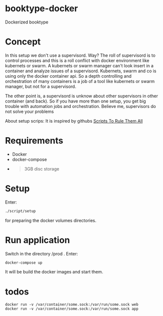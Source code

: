 # booktype-docker #
Dockerized booktype

# Concept #

In this setup we don't use a supervisord. Way? The roll of supervisord is to
control processes and this is a roll conflict with docker environment like
kubernets or swarm. A kubernets or swarm manager can't look insert in a
container and analyze issues of a supervisord. Kubernets, swarm and co is using
only the docker container api. So a depth controlling and orchestration of
many containers is a job of a tool like kubernets or swarm manager, but not
for a supervisord.

The other point is, a supervisord is unknow about other supervisors in other
container (and back). So if you have more than one setup, you get big trouble
with automation jobs and orchestration. Believe me, supervisors do not solve
your problems

About setup scrips: It is inspired by githubs [Scripts To Rule Them All](https://github.com/github/scripts-to-rule-them-all)

# Requirements #

- Docker
- docker-compose
- > 3GB disc storage


# Setup #

Enter:

```bash
./script/setup
```
for preparing the docker volumes directories.

# Run application #

Switch in the directory /prod . Enter:

```bash
docker-compose up
```

It will be build the docker images and start them.


# todos #

```
docker run -v /var/container/some.sock:/var/run/some.sock web
docker run -v /var/container/some.sock:/var/run/some.sock app
```
